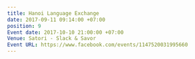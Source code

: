```yaml
---
title: Hanoi Language Exchange
date: 2017-09-11 09:14:00 +07:00
position: 9
Event date: 2017-10-10 21:00:00 +07:00
Venue: Satori - Slack & Savor
Event URL: https://www.facebook.com/events/1147520031995660
---
```


